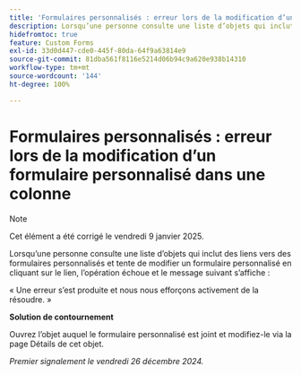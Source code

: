 ```yaml
---
title: 'Formulaires personnalisés : erreur lors de la modification d’un formulaire personnalisé dans une colonne'
description: Lorsqu’une personne consulte une liste d’objets qui inclut des liens vers des formulaires personnalisés et tente de modifier un formulaire personnalisé en cliquant sur le lien, l’opération échoue et un message d’erreur s’affiche. Une solution de contournement est disponible.
hidefromtoc: true
feature: Custom Forms
exl-id: 33d0d447-cde0-445f-80da-64f9a63814e9
source-git-commit: 81dba561f8116e5214d06b94c9a620e938b14310
workflow-type: tm+mt
source-wordcount: '144'
ht-degree: 100%

---
```


# Formulaires personnalisés : erreur lors de la modification d’un formulaire personnalisé dans une colonne

>[!NOTE]
>
>Cet élément a été corrigé le vendredi 9 janvier 2025.

Lorsqu’une personne consulte une liste d’objets qui inclut des liens vers des formulaires personnalisés et tente de modifier un formulaire personnalisé en cliquant sur le lien, l’opération échoue et le message suivant s’affiche :

« Une erreur s’est produite et nous nous efforçons activement de la résoudre. »

**Solution de contournement**

Ouvrez l’objet auquel le formulaire personnalisé est joint et modifiez-le via la page Détails de cet objet.

_Premier signalement le vendredi 26 décembre 2024._
